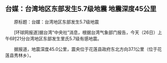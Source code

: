 ## 台媒：台湾地区东部发生5.7级地震 地震深度45公里
　　原标题：台媒：台湾地区东部发生5.7级地震

　　[环球网报道]据台湾“中央社”消息，根据台湾气象部门报告，今天（26日）上午6时21分台湾地区东部发生里氏5.7级有感地震。

　　据报道，地震深度45.0公里，震央位于花莲县政府东北方向37.1公里（位于花莲县秀林乡）。


